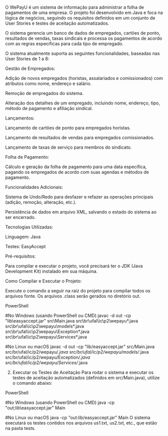 O WePayU é um sistema de informação para administrar a folha de pagamentos de uma empresa. O projeto foi desenvolvido em Java e foca na lógica de negócios, seguindo os requisitos definidos em um conjunto de User Stories e testes de aceitação automatizados.

O sistema gerencia um banco de dados de empregados, cartões de ponto, resultados de vendas, taxas sindicais e processa os pagamentos de acordo com as regras específicas para cada tipo de empregado.

O sistema atualmente suporta as seguintes funcionalidades, baseadas nas User Stories de 1 a 8:

Gestão de Empregados:

Adição de novos empregados (horistas, assalariados e comissionados) com atributos como nome, endereço e salário.

Remoção de empregados do sistema.

Alteração dos detalhes de um empregado, incluindo nome, endereço, tipo, método de pagamento e afiliação sindical.

Lançamentos:

Lançamento de cartões de ponto para empregados horistas.

Lançamento de resultados de vendas para empregados comissionados.

Lançamento de taxas de serviço para membros do sindicato.

Folha de Pagamento:

Cálculo e geração da folha de pagamento para uma data específica, pagando os empregados de acordo com suas agendas e métodos de pagamento.

Funcionalidades Adicionais:

Sistema de Undo/Redo para desfazer e refazer as operações principais (adição, remoção, alteração, etc.).

Persistência de dados em arquivo XML, salvando o estado do sistema ao ser encerrado.

Tecnologias Utilizadas:

Linguagem: Java

Testes: EasyAccept

Pré-requisitos:

Para compilar e executar o projeto, você precisará ter o JDK (Java Development Kit) instalado em sua máquina.

Como Compilar e Executar o Projeto:

Execute o comando a seguir na raiz do projeto para compilar todos os arquivos fonte. Os arquivos .class serão gerados no diretório out.

PowerShell

#No Windows (usando PowerShell ou CMD)
javac -d out -cp "lib\easyaccept.jar" src\Main.java src\br\ufal\ic\p2\wepayu\*.java src\br\ufal\ic\p2\wepayu\models\*.java src\br\ufal\ic\p2\wepayu\Exception\*.java src\br\ufal\ic\p2\wepayu\Services\*.java

#No Linux ou macOS
javac -d out -cp "lib/easyaccept.jar" src/Main.java src/br/ufal/ic/p2/wepayu/*.java src/br/ufal/ic/p2/wepayu/models/*.java src/br/ufal/ic/p2/wepayu/Exception/*.java src/br/ufal/ic/p2/wepayu/Services/*.java

2. Executar os Testes de Aceitação
Para rodar o sistema e executar os testes de aceitação automatizados (definidos em src/Main.java), utilize o comando abaixo:

PowerShell

#No Windows (usando PowerShell ou CMD)
java -cp "out;lib\easyaccept.jar" Main

#No Linux ou macOS
java -cp "out:lib/easyaccept.jar" Main
O sistema executará os testes contidos nos arquivos us1.txt, us2.txt, etc., que estão na pasta tests.
